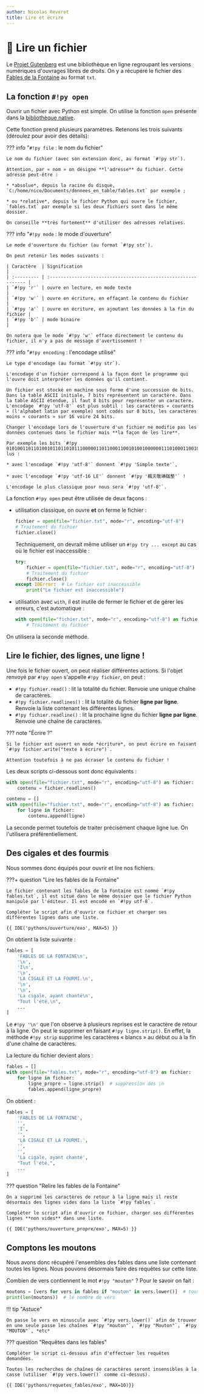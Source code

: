 ```yaml
---
author: Nicolas Revéret
title: Lire et écrire
---
```

# 📑 Lire un fichier

Le [Projet Gutenberg](https://www.gutenberg.org/) est une bibliothèque en ligne regroupant les versions numériques d'ouvrages libres de droits. On y a récupéré le fichier des [Fables de la Fontaine](../fables.txt) au format `txt`.

## La fonction `#!py open`

Ouvrir un fichier avec Python est simple. On utilise la fonction `open` présente dans la [bibliothèque native](https://docs.python.org/fr/3/library/functions.html#open).

Cette fonction prend plusieurs paramètres. Retenons les trois suivants (déroulez pour avoir des détails):

??? info "`#!py file` : le nom du fichier"
    
    Le nom du fichier (avec son extension donc, au format `#!py str`).
    
    Attention, par « nom » on désigne **l'adresse** du fichier. Cette adresse peut-être :
    
    * *absolue*, depuis la racine du disque, `C:/home/nico/Documents/donnees_en_table/fables.txt` par exemple ;
    
    * ou *relative*, depuis le fichier Python qui ouvre le fichier, `fables.txt` par exemple si les deux fichiers sont dans le même dossier.

    On conseille **très fortement** d'utiliser des adresses relatives.

??? info "`#!py mode` : le mode d'ouverture"
    
    Le mode d'ouverture du fichier (au format `#!py str`).
    
    On peut retenir les modes suivants :

    | Caractère  | Signification                                                  |
    | :--------- | :------------------------------------------------------------- |
    | `#!py 'r'` | ouvre en lecture, en mode texte                                |
    | `#!py 'w'` | ouvre en écriture, en effaçant le contenu du fichier           |
    | `#!py 'a'` | ouvre en écriture, en ajoutant les données à la fin du fichier |
    | `#!py 'b'` | mode binaire                                                   |

    On notera que le mode `#!py 'w'` efface directement le contenu du fichier, il n'y a pas de message d'avertissement !

??? info "`#!py encoding` : l'encodage utilisé"
    
    Le type d'encodage (au format `#!py str`).
    
    L'encodage d'un fichier correspond à la façon dont le programme qui l'ouvre doit interpréter les données qu'il contient.
    
    Un fichier est stocké en machine sous forme d'une succession de bits. Dans la table ASCII initiale, 7 bits représentent un caractère. Dans la table ASCII étendue, il faut 8 bits pour représenter un caractère. L'encodage `#!py 'utf-8'` est plus subtil : les caractères « courants » (l'alphabet latin par exemple) sont codés sur 8 bits, les caractères moins « courants » sur 16 voire 24 bits.

    Changer l'encodage lors de l'ouverture d'un fichier ne modifie pas les données contenues dans le fichier mais **la façon de les lire**.
    
    Par exemple les bits `#!py 010100110110100101101101011100000110110001100101001000000111010001100101011110000111010001100101` lus :
    
    * avec l'encodage `#!py 'utf-8'` donnent `#!py 'Simple texte'`,
    
    * avec l'encodage `#!py 'utf-16 LE'` donnent `#!py '楓灭敬琠硥整'` !

    L'encodage le plus classique pour nous sera `#!py 'utf-8'`.


La fonction `#!py open` peut être utilisée de deux façons :

* utilisation classique, on ouvre **et** on ferme le fichier :

    ```python
    fichier = open(file="fichier.txt", mode="r", encoding="utf-8")
    # Traitement du fichier
    fichier.close()
    ```

    Techniquement, on devrait même utiliser un `#!py try ... except` au cas où le fichier est inaccessible :

    ```python
    try:
        fichier = open(file="fichier.txt", mode="r", encoding="utf-8")
        # Traitement du fichier
        fichier.close()
    except IOError:  # Le fichier est inaccessible
        print("Le fichier est inaccessible")
    ```

* utilisation avec `with`, il est inutile de fermer le fichier et de gérer les erreurs, c'est automatique :

    ```python
    with open(file="fichier.txt", mode="r", encoding="utf-8") as fichier:
        # Traitement du fichier
    ```

On utilisera la seconde méthode.

## Lire le fichier, des lignes, une ligne !

Une fois le fichier ouvert, on peut réaliser différentes actions. Si l'objet renvoyé par `#!py open` s'appelle `#!py fichier`, on peut :

* `#!py fichier.read()` : lit la totalité du fichier. Renvoie une unique chaîne de caractères.
* `#!py fichier.readlines()` : lit la totalité du fichier **ligne par ligne**. Renvoie la liste contenant les différentes lignes.
* `#!py fichier.readline()` : lit la prochaine ligne du fichier **ligne par ligne**. Renvoie une chaîne de caractères.

??? note "Écrire ?"

    Si le fichier est ouvert en mode *écriture*, on peut écrire en faisant `#!py fichier.write("texte à écrire")`.

    Attention toutefois à ne pas écraser le contenu du fichier !

Les deux scripts ci-dessous sont donc équivalents :

```python
with open(file="fichier.txt", mode="r", encoding="utf-8") as fichier:
    contenu = fichier.readlines()
```

```python
contenu = []
with open(file="fichier.txt", mode="r", encoding="utf-8") as fichier:
    for ligne in fichier:
        contenu.append(ligne)
```

La seconde permet toutefois de traiter précisément chaque ligne lue. On l'utilisera préférentiellement.

## Des cigales et des fourmis

Nous sommes donc équipés pour ouvrir et lire nos fichiers. 

???+ question "Lire les fables de la Fontaine"

    Le fichier contenant les fables de la Fontaine est nommé `#!py fables.txt`, il est situé dans le même dossier que le fichier Python manipulé par l'éditeur. Il est encodé en `#!py utf-8`.

    Compléter le script afin d'ouvrir ce fichier et charger ses différentes lignes dans une liste.

    {{ IDE('pythons/ouverture/exo', MAX=5) }}

On obtient la liste suivante :

```python
fables = [
    'FABLES DE LA FONTAINE\n',
    '\n',
    'I\n',
    '\n',
    'LA CIGALE ET LA FOURMI.\n',
    '\n',
    '\n',
    'La cigale, ayant chanté\n',
    "Tout l'été,\n",
    ...
]
```

Le `#!py '\n'` que l'on observe à plusieurs reprises est le caractère de retour à la ligne. On peut le supprimer en faisant `#!py ligne.strip()`. En effet, la méthode `#!py strip` supprime les caractères « blancs » au début ou à la fin d'une chaîne de caractères.

La lecture du fichier devient alors :

```python
fables = []
with open(file="fables.txt", mode="r", encoding="utf-8") as fichier:
    for ligne in fichier:
        ligne_propre = ligne.strip()  # suppression des \n
        fables.append(ligne_propre)
```

On obtient :

```python
fables = [
    'FABLES DE LA FONTAINE',
    '',
    'I',
    '',
    'LA CIGALE ET LA FOURMI.',
    '',
    '',
    'La cigale, ayant chanté',
    "Tout l'été,",
    ...
]
```
??? question "Relire les fables de la Fontaine"

    On a supprimé les caractères de retour à la ligne mais il reste désormais des lignes vides dans la liste `#!py fables`.

    Compléter le script afin d'ouvrir ce fichier, charger ses différentes lignes **non vides** dans une liste.

    {{ IDE('pythons/ouverture_propre/exo', MAX=5) }}

## Comptons les moutons

Nous avons donc récupéré l'ensembles des fables dans une liste contenant toutes les lignes. Nous pouvons désormais faire des requêtes sur cette liste.

Combien de vers contiennent le mot `#!py "mouton"` ? Pour le savoir on fait :

```python
moutons = [vers for vers in fables if "mouton" in vers.lower()]  # tous les vers contenant "mouton"
print(len(moutons))  # le nombre de vers
```

!!! tip "Astuce"

    On passe le vers en minuscule avec `#!py vers.lower()` afin de trouver en une seule passe les chaînes `#!py "mouton"`, `#!py "Mouton"`, `#!py "MOUTON"`, *etc*

??? question "Requêtes dans les fables"

    Compléter le script ci-dessous afin d'effectuer les requêtes demandées.
    
    Toutes les recherches de chaînes de caractères seront insensibles à la casse (utiliser `#!py vers.lower()` comme ci-dessus).

    {{ IDE('pythons/requetes_fables/exo', MAX=10)}}
